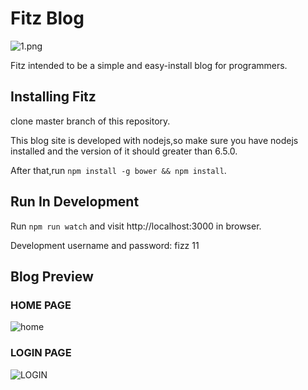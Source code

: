 # Fitz Blog
![1.png](https://ooo.0o0.ooo/2017/03/17/58cbf687d88cf.png)

Fitz intended to be a simple and easy-install blog for programmers.

## Installing Fitz
clone master branch of this repository.

This blog site is developed with nodejs,so make sure you have nodejs installed and the version of it should greater than 6.5.0.

After that,run `npm install -g bower && npm install`.

## Run In Development
Run `npm run watch` and visit http://localhost:3000 in browser.

Development username and password: fizz 11

## Blog Preview

### HOME PAGE
![home](https://ooo.0o0.ooo/2017/03/17/58cbeaab047ec.png)


### LOGIN PAGE
![LOGIN](https://ooo.0o0.ooo/2017/03/18/58cc106b291ca.jpg)
